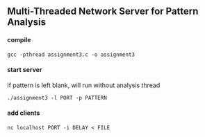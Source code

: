 ## Multi-Threaded Network Server for Pattern Analysis

#### compile

`gcc -pthread assignment3.c -o assignment3`

#### start server 

if pattern is left blank, will run without analysis thread 

`./assignment3 -l PORT -p PATTERN`

#### add clients

`nc localhost PORT -i DELAY < FILE`

